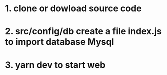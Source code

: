 # 1. clone or dowload source code
# 2. src/config/db create a file index.js to import database Mysql
# 3. yarn dev to start web
